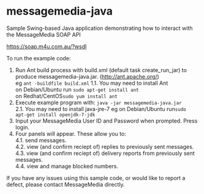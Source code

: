 messagemedia-java
=================

Sample Swing-based Java application demonstrating how to interact with the MessageMedia SOAP API

https://soap.m4u.com.au/?wsdl

To run the example code:<br>
   1. Run Ant build process with build.xml (default task create_run_jar) to produce messagemedia-java.jar. (http://ant.apache.org/)<br>eg ```ant -buildfile build.xml```
   1.1. You may need to install Ant<br> on Debian/Ubuntu run ```sudo apt-get install ant```<br>on Redhat/CentOS```sudo yum install ant```
   2. Execute example program with: ```java -jar messagemedia-java.jar```<br>
   2.1. You may need to install java-jre-7 eg on Debian/Ubuntu run```sudo apt-get install openjdk-7-jdk```<br>
   3. Input your MessageMedia User ID and Password when prompted. Press login.<br>
   4. Four panels will appear. These allow you to:<br>
   4.1. send messages.<br>
   4.2. view (and confirm reciept of) replies to previously sent messages.<br>
   4.3. view (and confirm reciept of) delivery reports from previously sent messages.<br>
   4.4. view and manage blocked numbers.<br>

If you have any issues using this sample code, or would like to report a defect, please contact MessageMedia directly.
